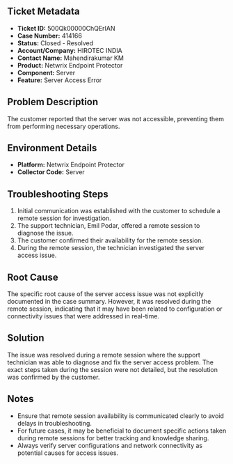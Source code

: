 ## Ticket Metadata
- **Ticket ID:** 500Qk00000ChQErIAN
- **Case Number:** 414166
- **Status:** Closed - Resolved
- **Account/Company:** HIROTEC INDIA
- **Contact Name:** Mahendirakumar KM
- **Product:** Netwrix Endpoint Protector
- **Component:** Server
- **Feature:** Server Access Error

## Problem Description
The customer reported that the server was not accessible, preventing them from performing necessary operations.

## Environment Details
- **Platform:** Netwrix Endpoint Protector
- **Collector Code:** Server

## Troubleshooting Steps
1. Initial communication was established with the customer to schedule a remote session for investigation.
2. The support technician, Emil Podar, offered a remote session to diagnose the issue.
3. The customer confirmed their availability for the remote session.
4. During the remote session, the technician investigated the server access issue.

## Root Cause
The specific root cause of the server access issue was not explicitly documented in the case summary. However, it was resolved during the remote session, indicating that it may have been related to configuration or connectivity issues that were addressed in real-time.

## Solution
The issue was resolved during a remote session where the support technician was able to diagnose and fix the server access problem. The exact steps taken during the session were not detailed, but the resolution was confirmed by the customer.

## Notes
- Ensure that remote session availability is communicated clearly to avoid delays in troubleshooting.
- For future cases, it may be beneficial to document specific actions taken during remote sessions for better tracking and knowledge sharing.
- Always verify server configurations and network connectivity as potential causes for access issues.